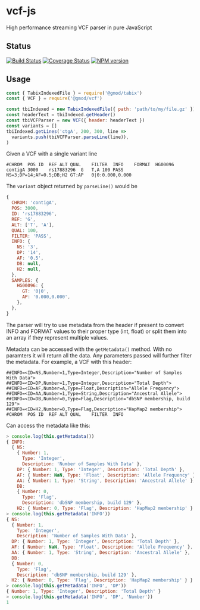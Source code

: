 # vcf-js

High performance streaming VCF parser in pure JavaScript

## Status

[![Build Status](https://img.shields.io/travis/com/GMOD/vcf-js/master.svg?logo=travis&style=flat-square)](https://travis-ci.com/GMOD/vcf-js)
[![Coverage Status](https://img.shields.io/codecov/c/github/GMOD/vcf-js/master.svg?style=flat-square)](https://codecov.io/gh/GMOD/vcf-js/branch/master)
[![NPM version](https://img.shields.io/npm/v/@gmod/vcf.svg?logo=npm&style=flat-square)](https://npmjs.org/package/@gmod/cram)

## Usage

```javascript
const { TabixIndexedFile } = require('@gmod/tabix')
const { VCF } = require('@gmod/vcf')

const tbiIndexed = new TabixIndexedFile({ path: 'path/to/my/file.gz' })
const headerText = tbiIndexed.getHeader()
const tbiVCFParser = new VCF({ header: headerText })
const variants = []
tbiIndexed.getLines('ctgA', 200, 300, line =>
  variants.push(tbiVCFParser.parseLine(line)),
)
```

Given a VCF with a single variant line

```text
#CHROM	POS	ID	REF	ALT	QUAL	FILTER	INFO	FORMAT	HG00096
contigA	3000	rs17883296	G	T,A	100	PASS	NS=3;DP=14;AF=0.5;DB;H2 GT:AP	0|0:0.000,0.000
```

The `variant` object returned by `parseLine()` would be

```javascript
{
  CHROM: 'contigA',
  POS: 3000,
  ID: 'rs17883296',
  REF: 'G',
  ALT: ['T', 'A'],
  QUAL: 100,
  FILTER: 'PASS',
  INFO: {
    NS: '3',
    DP: '14',
    AF: '0.5',
    DB: null,
    H2: null,
  },
  SAMPLES: {
    HG00096: {
      GT: '0|0',
      AP: '0.000,0.000',
    },
  },
}
```

The parser will try to use metadata from the header if present to convert INFO
and FORMAT values to their proper type (int, float) or split them into an
array if they represent multiple values.

Metadata can be accessed with the `getMetadata()` method. With no paramters it
will return all the data. Any parameters passed will further filter the
metadata. For example, a VCF with this header:

```text
##INFO=<ID=NS,Number=1,Type=Integer,Description="Number of Samples With Data">
##INFO=<ID=DP,Number=1,Type=Integer,Description="Total Depth">
##INFO=<ID=AF,Number=A,Type=Float,Description="Allele Frequency">
##INFO=<ID=AA,Number=1,Type=String,Description="Ancestral Allele">
##INFO=<ID=DB,Number=0,Type=Flag,Description="dbSNP membership, build 129">
##INFO=<ID=H2,Number=0,Type=Flag,Description="HapMap2 membership">
#CHROM	POS	ID	REF	ALT	QUAL	FILTER	INFO
```

Can access the metadata like this:

```javascript
> console.log(this.getMetadata())
{ INFO:
  { NS:
    { Number: 1,
      Type: 'Integer',
      Description: 'Number of Samples With Data' },
    DP: { Number: 1, Type: 'Integer', Description: 'Total Depth' },
    AF: { Number: NaN, Type: 'Float', Description: 'Allele Frequency' },
    AA: { Number: 1, Type: 'String', Description: 'Ancestral Allele' },
    DB:
    { Number: 0,
      Type: 'Flag',
      Description: 'dbSNP membership, build 129' },
    H2: { Number: 0, Type: 'Flag', Description: 'HapMap2 membership' } },}
> console.log(this.getMetadata('INFO'))
{ NS:
  { Number: 1,
    Type: 'Integer',
    Description: 'Number of Samples With Data' },
  DP: { Number: 1, Type: 'Integer', Description: 'Total Depth' },
  AF: { Number: NaN, Type: 'Float', Description: 'Allele Frequency' },
  AA: { Number: 1, Type: 'String', Description: 'Ancestral Allele' },
  DB:
  { Number: 0,
    Type: 'Flag',
    Description: 'dbSNP membership, build 129' },
  H2: { Number: 0, Type: 'Flag', Description: 'HapMap2 membership' } }
> console.log(this.getMetadata('INFO', 'DP'))
{ Number: 1, Type: 'Integer', Description: 'Total Depth' }
> console.log(this.getMetadata('INFO', 'DP', 'Number'))
1
```
